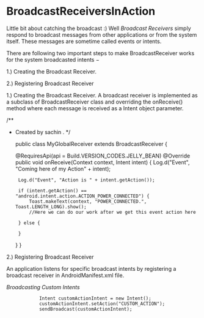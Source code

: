 # BroadcastReceiversInAction
Little bit about catching the broadcast :) 
Well *Broadcast Receivers* simply respond to broadcast messages from other applications or from the system itself. 
These messages are sometime called events or intents. 

There are following two important steps to make BroadcastReceiver works for the system broadcasted intents −

1.) Creating the Broadcast Receiver.

2.) Registering Broadcast Receiver


1.) Creating the Broadcast Receiver.
A broadcast receiver is implemented as a subclass of BroadcastReceiver class and overriding the onReceive() method where each message is received as a Intent object parameter.

/**
 * Created by sachin .
 */


    public class MyGlobalReceiver extends BroadcastReceiver {

    @RequiresApi(api = Build.VERSION_CODES.JELLY_BEAN)
    @Override
    public void onReceive(Context context, Intent intent) {
        Log.d("Event", "Coming here of my Action" + intent);

        Log.d("Event", "Action is " + intent.getAction());

        if (intent.getAction() == "android.intent.action.ACTION_POWER_CONNECTED") {
            Toast.makeText(context, "POWER_CONNECTED.", Toast.LENGTH_LONG).show();
            //Here we can do our work after we get this event action here

        } else {

        }
    }
    }

2.) Registering Broadcast Receiver

An application listens for specific broadcast intents by registering a broadcast receiver in AndroidManifest.xml file. 

*Broadcasting Custom Intents*


                Intent customActionIntent = new Intent();
                customActionIntent.setAction("CUSTOM_ACTION");
                sendBroadcast(customActionIntent);
                
                

